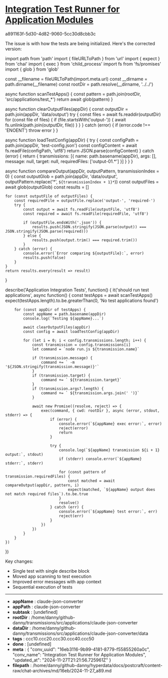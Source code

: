 # [Integration Test Runner for Application Modules](https://claude.ai/chat/16eb3116-9b99-4181-8779-f55855260a0c)

a891163f-5d30-4d82-9060-5cc30d8cbb3c

 The issue is with how the tests are being initialized. Here's the corrected version:

<antArtifact identifier="test-apps-spec" type="application/vnd.ant.code" language="javascript" title="Integration Test for Applications">
import path from 'path'
import { fileURLToPath } from 'url'
import { expect } from 'chai'
import { exec } from 'child_process'
import fs from 'fs/promises'
import { glob } from 'glob'

const __filename = fileURLToPath(import.meta.url)
const __dirname = path.dirname(__filename)
const rootDir = path.resolve(__dirname, '../../')

async function scanTestApps() {
    const pattern = path.join(rootDir, 'src/applications/test_*')
    return await glob(pattern)
}

async function clearOutputFiles(appDir) {
    const outputDir = path.join(appDir, 'data/output')
    try {
        const files = await fs.readdir(outputDir)
        for (const file of files) {
            if (file.startsWith('output-')) {
                await fs.unlink(path.join(outputDir, file))
            }
        }
    } catch (error) {
        if (error.code !== 'ENOENT') throw error
    }
}

async function loadTestConfig(appDir) {
    try {
        const configPath = path.join(appDir, 'test-config.json')
        const configContent = await fs.readFile(configPath, 'utf8')
        return JSON.parse(configContent)
    } catch (error) {
        return {
            transmissions: [{
                name: path.basename(appDir),
                args: [],
                message: null,
                target: null,
                requiredFiles: ['output-01.*']
            }]
        }
    }
}

async function compareOutput(appDir, outputPattern, transmissionIndex = 0) {
    const outputGlob = path.join(appDir, 'data/output', 
        outputPattern.replace('*', `${transmissionIndex + 1}*`))
    const outputFiles = await glob(outputGlob)
    const results = []

    for (const outputFile of outputFiles) {
        const requiredFile = outputFile.replace('output-', 'required-')
        try {
            const output = await fs.readFile(outputFile, 'utf8')
            const required = await fs.readFile(requiredFile, 'utf8')

            if (outputFile.endsWith('.json')) {
                results.push(JSON.stringify(JSON.parse(output)) === JSON.stringify(JSON.parse(required)))
            } else {
                results.push(output.trim() === required.trim())
            }
        } catch (error) {
            console.error(`Error comparing ${outputFile}:`, error)
            results.push(false)
        }
    }
    return results.every(result => result)
}

describe('Application Integration Tests', function() {
    it('should run test applications', async function() {
        const testApps = await scanTestApps()
        expect(testApps.length).to.be.greaterThan(0, 'No test applications found')
        
        for (const appDir of testApps) {
            const appName = path.basename(appDir)
            console.log(`Testing ${appName}...`)
            
            await clearOutputFiles(appDir)
            const config = await loadTestConfig(appDir)
            
            for (let i = 0; i < config.transmissions.length; i++) {
                const transmission = config.transmissions[i]
                let command = `node run.js ${transmission.name}`
                
                if (transmission.message) {
                    command += ` -m '${JSON.stringify(transmission.message)}'`
                }
                if (transmission.target) {
                    command += ` ${transmission.target}`
                }
                if (transmission.args?.length) {
                    command += ` ${transmission.args.join(' ')}`
                }

                await new Promise((resolve, reject) => {
                    exec(command, { cwd: rootDir }, async (error, stdout, stderr) => {
                        if (error) {
                            console.error(`${appName} exec error:`, error)
                            reject(error)
                            return
                        }

                        try {
                            console.log(`${appName} transmission ${i + 1} output:`, stdout)
                            if (stderr) console.error(`${appName} stderr:`, stderr)

                            for (const pattern of transmission.requiredFiles) {
                                const matched = await compareOutput(appDir, pattern, i)
                                expect(matched, `${appName} output does not match required files`).to.be.true
                            }
                            resolve()
                        } catch (err) {
                            console.error(`${appName} test error:`, err)
                            reject(err)
                        }
                    })
                })
            }
        }
    })
})
</antArtifact>

Key changes:
- Single test with single describe block
- Moved app scanning to test execution
- Improved error messages with app context
- Sequential execution of tests

---

* **appName** : claude-json-converter
* **appPath** : claude-json-converter
* **subtask** : [undefined]
* **rootDir** : /home/danny/github-danny/transmissions/src/applications/claude-json-converter
* **dataDir** : /home/danny/github-danny/transmissions/src/applications/claude-json-converter/data
* **tags** : ccc10.ccc20.ccc30.ccc40.ccc50
* **done** : [undefined]
* **meta** : {
  "conv_uuid": "16eb3116-9b99-4181-8779-f55855260a0c",
  "conv_name": "Integration Test Runner for Application Modules",
  "updated_at": "2024-11-27T21:21:56.725961Z"
}
* **filepath** : /home/danny/github-danny/hyperdata/docs/postcraft/content-raw/chat-archives/md/16eb/2024-11-27_a89.md